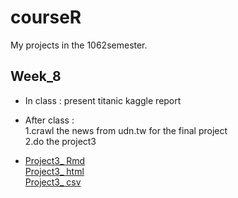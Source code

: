 # courseR

My projects in the 1062semester.

Week_8
------
* In class : present titanic kaggle report

* After class :<br />
 1.crawl the news from udn.tw for the final project <br />
 2.do the project3<br />

* [Project3_ Rmd](https://dppss90008.github.io/NTU-CSX-DataScience--Group5/Project3/project_3.Rmd)<br />
  [Project3_ html](https://dppss90008.github.io/NTU-CSX-DataScience--Group5/Project3/project_3.nb.html)<br />
  [Project3_ csv](https://dppss90008.github.io/NTU-CSX-DataScience--Group5/Project3/answer.csv)<br />
